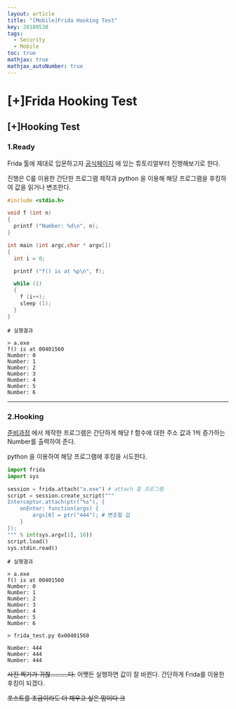```yaml
---
layout: article
title: "[Mobile]Frida Hooking Test"
key: 20180530
tags:
  - Security
  - Mobile
toc: true
mathjax: true
mathjax_autoNumber: true
---
```


# [+]Frida Hooking Test

<!--more-->

## [+]Hooking Test

### 1.Ready

Frida 툴에 제대로 입문하고자 <a href="https://www.frida.re/docs/home/">공식페이지</a> 에 있는 튜토리얼부터 진행해보기로 한다.

진행은 C를 이용한 간단한 프로그램 제작과 python 을 이용해 해당 프로그램을 후킹하여 값을 읽거나 변조한다.



```c
#include <stdio.h>

void f (int n)
{
  printf ("Number: %d\n", n);
}

int main (int argc,char * argv[])
{
  int i = 0;

  printf ("f() is at %p\n", f);

  while (1)
  {
    f (i++);
    sleep (1);
  }
}
```

```
# 실행결과

> a.exe           
f() is at 00401560
Number: 0         
Number: 1         
Number: 2         
Number: 3         
Number: 4         
Number: 5         
Number: 6         
```

------



### 2.Hooking

<a href="#1ready">준비과정</a> 에서 제작한 프로그램은 간단하게 해당 f 함수에 대한 주소 값과 1씩 증가하는 Number를 출력하여 준다.

python 을 이용하여 해당 프로그램에 후킹을 시도한다.

```python
import frida
import sys

session = frida.attach("a.exe") # attach 할 프로그램
script = session.create_script("""
Interceptor.attach(ptr("%s"), {
    onEnter: function(args) {
        args[0] = ptr("444"); # 변조할 값
    }
});
""" % int(sys.argv[1], 16))
script.load()
sys.stdin.read()

```

```
# 실행결과

> a.exe				           					
f() is at 00401560
Number: 0         
Number: 1         
Number: 2         
Number: 3         
Number: 4         
Number: 5         
Number: 6

> frida_test.py 0x00401560

Number: 444
Number: 444
Number: 444
```

~~사진 찍기가 귀찮..........다.~~ 어쨋든 실행하면 값이 잘 바뀐다. 간단하게 Frida를 이용한 후킹이 되겠다.

~~포스트를 조금이라도 더 채우고 싶은 맘이다 크~~




